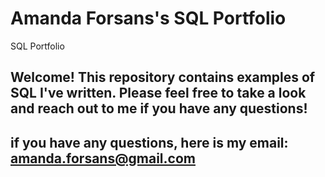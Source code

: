 # Amanda  Forsans's SQL Portfolio
SQL Portfolio

## Welcome! This repository contains examples of SQL I've written. Please feel free to take a look and reach out to me if you have any questions!
## if you have any questions, here is my email: amanda.forsans@gmail.com

